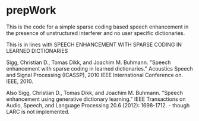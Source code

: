 # prepWork

This is the code for a simple sparse coding based speech enhancement in the presence of unstructured interferer and no user specific dictionaries.

This is in lines with SPEECH ENHANCEMENT WITH SPARSE CODING IN LEARNED DICTIONARIES 

Sigg, Christian D., Tomas Dikk, and Joachim M. Buhmann. "Speech enhancement with sparse coding in learned dictionaries." Acoustics Speech and Signal Processing (ICASSP), 2010 IEEE International Conference on. IEEE, 2010.

Also Sigg, Christian D., Tomas Dikk, and Joachim M. Buhmann. "Speech enhancement using generative dictionary learning." IEEE Transactions on Audio, Speech, and Language Processing 20.6 (2012): 1698-1712. - though LARC is not implemented.
